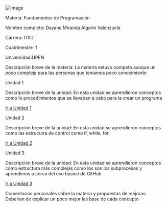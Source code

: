 ![image](https://github.com/user-attachments/assets/94bfeecf-77e7-4d2e-9072-ffff653dee9c)


Materia: Fundamentos de Programación 

Nombre completo: Dayana Miranda Algarin Valenzuela

Carrera: ITIID

Cuatrimestre: 1

Universidad:UPEN

Descripción breve de la materia: La materia estuvo competa aunque un poco compleja para las personas que teniamos poco conocimiento 

Unidad 1

Descripción breve de la unidad:
En esta unidad se aprendieron conceptos como lo procedimientos que se llevaban a cabo para la crear un programa 

[Ir a Unidad 1](https://github.com/CairParavel314/FP101/tree/main/U1)

Unidad 2

Descripción breve de la unidad:
En esta unidad se aprendieron conceptos como las estrucutra de control como if, while, for

[Ir a Unidad 2](https://github.com/Dayana-miranda/UPNAY-/tree/main/U2)

Unidad 3

Descripción breve de la unidad:
En esta unidad se aprendieron conceptos como estructura más complejas como los son los subprocesos y aprendimos a cerca del uso basico de GitHub

[Ir a Unidad 3](https://github.com/CairParavel314/FP101/tree/main/U1)

Comentarios personales sobre la materia y propuestas de mejoras: Deberian de explicar un poco mejor las base de cada concepto


